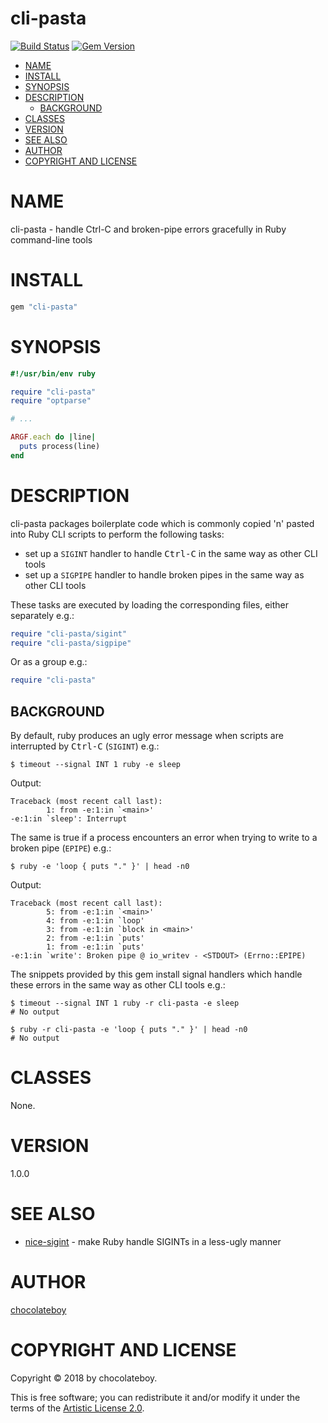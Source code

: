 # cli-pasta

[![Build Status](https://travis-ci.org/chocolateboy/cli-pasta.svg)](https://travis-ci.org/chocolateboy/cli-pasta)
[![Gem Version](https://img.shields.io/gem/v/cli-pasta.svg)](https://rubygems.org/gems/cli-pasta)

<!-- START doctoc generated TOC please keep comment here to allow auto update -->
<!-- DON'T EDIT THIS SECTION, INSTEAD RE-RUN doctoc TO UPDATE -->

- [NAME](#name)
- [INSTALL](#install)
- [SYNOPSIS](#synopsis)
- [DESCRIPTION](#description)
  - [BACKGROUND](#background)
- [CLASSES](#classes)
- [VERSION](#version)
- [SEE ALSO](#see-also)
- [AUTHOR](#author)
- [COPYRIGHT AND LICENSE](#copyright-and-license)

<!-- END doctoc generated TOC please keep comment here to allow auto update -->

# NAME

cli-pasta - handle Ctrl-C and broken-pipe errors gracefully in Ruby command-line tools

# INSTALL

```ruby
gem "cli-pasta"
```

# SYNOPSIS

```ruby
#!/usr/bin/env ruby

require "cli-pasta"
require "optparse"

# ...

ARGF.each do |line|
  puts process(line)
end
```

# DESCRIPTION

cli-pasta packages boilerplate code which is commonly copied 'n' pasted into Ruby CLI scripts to perform the following tasks:

* set up a `SIGINT` handler to handle <kbd>Ctrl-C</kbd> in the same way as other CLI tools
* set up a `SIGPIPE` handler to handle broken pipes in the same way as other CLI tools

These tasks are executed by loading the corresponding files, either separately e.g.:

```ruby
require "cli-pasta/sigint"
require "cli-pasta/sigpipe"
```

Or as a group e.g.:

```ruby
require "cli-pasta"
```

## BACKGROUND

By default, ruby produces an ugly error message when scripts are interrupted by <kbd>Ctrl-C</kbd> (`SIGINT`) e.g.:

    $ timeout --signal INT 1 ruby -e sleep

Output:

    Traceback (most recent call last):
            1: from -e:1:in `<main>'
    -e:1:in `sleep': Interrupt

The same is true if a process encounters an error when trying to write to a broken pipe (`EPIPE`) e.g.:

    $ ruby -e 'loop { puts "." }' | head -n0

Output:

    Traceback (most recent call last):
            5: from -e:1:in `<main>'
            4: from -e:1:in `loop'
            3: from -e:1:in `block in <main>'
            2: from -e:1:in `puts'
            1: from -e:1:in `puts'
    -e:1:in `write': Broken pipe @ io_writev - <STDOUT> (Errno::EPIPE)

The snippets provided by this gem install signal handlers which handle these errors in the same way as other CLI tools e.g.:

    $ timeout --signal INT 1 ruby -r cli-pasta -e sleep
    # No output

    $ ruby -r cli-pasta -e 'loop { puts "." }' | head -n0
    # No output

# CLASSES

None.

# VERSION

1.0.0

# SEE ALSO

* [nice-sigint](https://github.com/xiongchiamiov/nice-sigint) - make Ruby handle SIGINTs in a less-ugly manner

# AUTHOR

[chocolateboy](mailto:chocolate@cpan.org)

# COPYRIGHT AND LICENSE

Copyright © 2018 by chocolateboy.

This is free software; you can redistribute it and/or modify it under the
terms of the [Artistic License 2.0](http://www.opensource.org/licenses/artistic-license-2.0.php).
